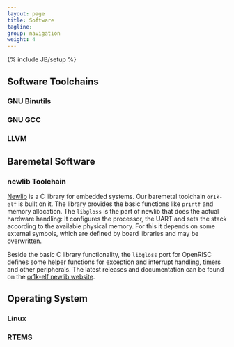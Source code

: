 ```yaml
---
layout: page
title: Software
tagline:
group: navigation
weight: 4
---
```

{% include JB/setup %}

## Software Toolchains

### <a id="binutils" /> GNU Binutils

### <a id="gcc" /> GNU GCC

### <a id="llvm" /> LLVM

## Baremetal Software

### <a id="newlib" /> newlib Toolchain

<a href="https://sourceware.org/newlib/">Newlib</a> is a C library for
embedded systems. Our baremetal toolchain `or1k-elf` is built on it.
The library provides the basic functions like `printf` and memory
allocation. The `libgloss` is the part of newlib that does the actual
hardware handling: It configures the processor, the UART and sets the
stack according to the available physical memory. For this it depends
on some external symbols, which are defined by board libraries and may
be overwritten.

Beside the basic C library functionality, the `libgloss` port for
OpenRISC defines some helper functions for exception and interrupt
handling, timers and other peripherals. The latest releases and
documentation can be found on the <a
href="http://openrisc.github.io/newlib">or1k-elf newlib website</a>.

## Operating System

### <a id="linux" /> Linux

### <a id="linux" /> RTEMS

